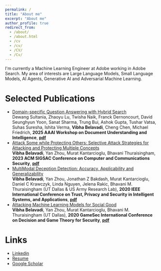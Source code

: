 ```yaml
---
permalink: /
title: "About me"
excerpt: "About me"
author_profile: true
redirect_from: 
  - /about/
  - /about.html
  - /cv
  - /cv/
  - /CV/
  - /Cv/
---
```


I'm currently a Machine Learning Engineer at Adobe working in Adobe Search. My area of interests are Large Language Models, Small Language Models, AI Agents, Generative AI and Adversarial Machine Learning.

Selected Publications
======
- [Domain-specific Question Answering with Hybrid Search](https://arxiv.org/abs/2412.03736)<br/>
Dewang Sultania, Zhaoyu Lu, Twisha Naik, Franck Dernoncourt, David Seunghyun Yoon, Sanat Sharma, Trung Bui, Ashok Gupta, Tushar Vatsa, Suhas Suresha, Ishita Verma, <b>Vibha Belavadi</b>, Cheng Chen, Michael Friedrich, <b>2025 AAAI Workshop on Document Understanding and Intelligence</b>, <b>[pdf](https://arxiv.org/pdf/2412.03736)</b>
- [Attack Some while Protecting Others: Selective Attack Strategies for Attacking and Protecting Multiple Concepts](https://dl.acm.org/doi/abs/10.1145/3576915.3623177)<br/>
<b>Vibha Belavadi</b>, Yan Zhou, Murat Kantarcioglu, Bhavani Thuraisingham, <b>2023 ACM SIGSAC Conference on Computer and Communications Security</b>, <b>[pdf](https://dl.acm.org/doi/pdf/10.1145/3576915.3623177)</b>
-	[MultiModal Deception Detection: Accuracy, Applicability and Generalizability](https://ieeexplore.ieee.org/abstract/document/9325368)<br/>
  <b>Vibha Belavadi</b>, Yan Zhou, Jonathan Z Bakdash, Murat Kantarcioglu, Daniel C Krawczyk, Linda Nguyen, Jelena Rakic, Bhavani M. Thuraisingham (UT Dallas & US Army Research Lab), <b>2020 IEEE International Conference on Trust, Privacy and Security in Intelligent Systems, and Applications</b>, <b>[pdf](https://vibhabelavadi.github.io/files/IEEE_TPS_vision_2020.pdf)</b>
-	[Attacking Machine Learning Models for Social Good](https://link.springer.com/chapter/10.1007/978-3-030-64793-3_25)<br/>
  **Vibha Belavadi**, Yan Zhou, Murat Kantarcioglu, Bhavani M. Thuraisingham (UT Dallas), <b>2020 GameSec International Conference on Decision and Game Theory for Security</b>, <b>[pdf](https://vibhabelavadi.github.io/files/GameSec_2020_Paper.pdf)</b>

Links
======
- [Linkedin](https://www.linkedin.com/in/vibhabelavadi)
- [Resume](https://vibhabelavadi.github.io/files/VibhaBelavadiResume.pdf)
- [Google Scholar](https://scholar.google.com/citations?user=6BAyYuwAAAAJ&hl=en)
